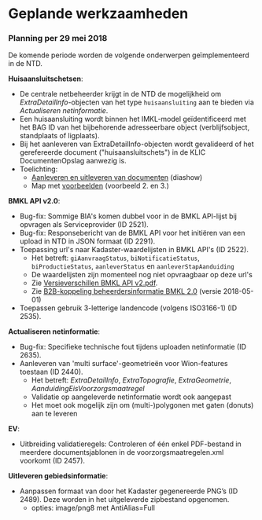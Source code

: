 ﻿# Geplande werkzaamheden

### Planning per 29 mei 2018
De komende periode worden de volgende onderwerpen geïmplementeerd in de NTD.

**Huisaansluitschetsen**:
- De centrale netbeheerder krijgt in de NTD de mogelijkheid om _ExtraDetailInfo_-objecten van het type `huisaansluiting` aan te bieden via _Actualiseren netinformatie_.
- Een huisaansluiting wordt binnen het IMKL-model geïdentificeerd met het BAG ID van het bijbehorende adresseerbare object (verblijfsobject, standplaats of ligplaats).
- Bij het aanleveren van ExtraDetailInfo-objecten wordt gevalideerd of het gerefereerde document ("huisaansluitschets") in de KLIC DocumentenOpslag aanwezig is.
- Toelichting:
  * [Aanleveren en uitleveren van documenten](https://github.com/kadaster/klic-win/tree/master/Actualiseren/Documenten/Aanleveren-uitleveren%20documenten%202017-10-20.ppsx) (diashow)
  * Map met [voorbeelden](https://github.com/kadaster/klic-win/tree/master/Actualiseren/Documenten/Voorbeelden) (voorbeeld 2. en 3.)
  
**BMKL API v2.0**:
- Bug-fix: Sommige BIA's komen dubbel voor in de BMKL API-lijst bij opvragen als Serviceprovider (ID 2521).
- Bug-fix: Responsebericht van de BMKL API voor het initiëren van een upload in NTD in JSON formaat (ID 2291).
- Toepassing url's naar Kadaster-waardelijsten in BMKL API's (ID 2522).
  * Het betreft: `giAanvraagStatus`, `biNotificatieStatus`, `biProductieStatus`, `aanleverStatus` en `aanleverStapAanduiding`
  * De waardelijsten zijn momenteel nog niet opvraagbaar op deze url's
  * Zie [Versieverschillen BMKL API v2.pdf](https://github.com/kadaster/klic-win/blob/master/B2B-koppeling%20beheerdersinformatie%20(BMKL%202.0)/Versieverschillen%20BMKL%20API%20v2.pdf).
  * Zie [B2B-koppeling beheerdersinformatie BMKL 2.0](B2B-koppeling%20beheerdersinformatie%20(BMKL%202.0)/B2B-koppeling%20beheerdersinformatie%20BMKL2.0.md) (versie 2018-05-01)
- Toepassen gebruik 3-letterige landencode (volgens ISO3166-1) (ID 2535).

**Actualiseren netinformatie**:
- Bug-fix: Specifieke technische fout tijdens uploaden netinformatie (ID 2635).
- Aanleveren van 'multi surface'-geometrieën voor Wion-features toestaan (ID 2440).
  * Het betreft: _ExtraDetailInfo_, _ExtraTopografie_, _ExtraGeometrie_, _AanduidingEisVoorzorgsmaatregel_
  * Validatie op aangeleverde netinformatie wordt ook aangepast
  * Het moet ook mogelijk zijn om (multi-)polygonen met gaten (donuts) aan te leveren

**EV**:
- Uitbreiding validatieregels: Controleren of één enkel PDF-bestand in meerdere documentsjablonen in de voorzorgsmaatregelen.xml voorkomt (ID 2457).

**Uitleveren gebiedsinformatie**:
- Aanpassen formaat van door het Kadaster gegenereerde PNG’s (ID 2489). Deze worden in het uitgeleverde zipbestand opgenomen.
  * opties: image/png8 met AntiAlias=Full